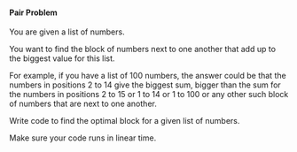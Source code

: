 #### Pair Problem

You are given a list of numbers.

You want to find the block of numbers next to one another that add up to the biggest value for this list.

For example, if you have a list of 100 numbers, the answer could be that the numbers in positions 2 to 14 give the biggest sum, bigger than the sum for the numbers in positions 2 to 15 or 1 to 14 or 1 to 100 or any other such block of numbers that are next to one another.

Write code to find the optimal block for a given list of numbers.

Make sure your code runs in linear time.
